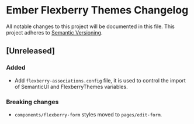 # Ember Flexberry Themes Changelog
All notable changes to this project will be documented in this file.
This project adheres to [Semantic Versioning](http://semver.org/).

## [Unreleased]

### Added
* Add `flexberry-associations.config` file, it is used to control the import of SemanticUI and FlexberryThemes variables.

### Breaking changes
* `components/flexberry-form` styles moved to `pages/edit-form`.